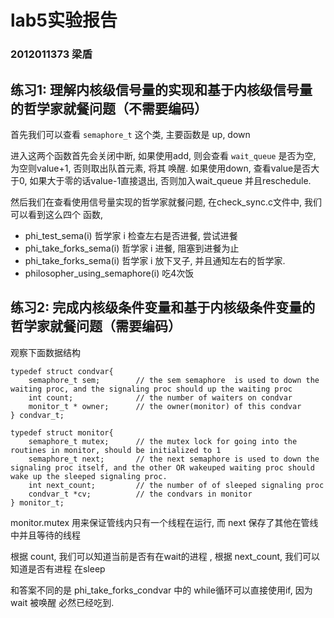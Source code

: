 # lab5实验报告
### 2012011373 梁盾


## 练习1: 理解内核级信号量的实现和基于内核级信号量的哲学家就餐问题（不需要编码）

首先我们可以查看 `semaphore_t` 这个类, 主要函数是 up, down

进入这两个函数首先会关闭中断,
如果使用add, 则会查看 `wait_queue` 是否为空, 为空则value+1, 否则取出队首元素, 将其
唤醒.
如果使用down, 查看value是否大于0, 如果大于零的话value-1直接退出, 否则加入wait_queue
并且reschedule.

然后我们在查看使用信号量实现的哲学家就餐问题, 在check_sync.c文件中, 我们可以看到这么四个
函数,

*   phi_test_sema(i) 哲学家 i 检查左右是否进餐, 尝试进餐
*   phi_take_forks_sema(i) 哲学家 i 进餐, 阻塞到进餐为止
*   phi_take_forks_sema(i) 哲学家 i 放下叉子, 并且通知左右的哲学家.
*   philosopher_using_semaphore(i) 吃4次饭

## 练习2: 完成内核级条件变量和基于内核级条件变量的哲学家就餐问题（需要编码）

观察下面数据结构
```
typedef struct condvar{
    semaphore_t sem;        // the sem semaphore  is used to down the waiting proc, and the signaling proc should up the waiting proc
    int count;              // the number of waiters on condvar
    monitor_t * owner;      // the owner(monitor) of this condvar
} condvar_t;

typedef struct monitor{
    semaphore_t mutex;      // the mutex lock for going into the routines in monitor, should be initialized to 1
    semaphore_t next;       // the next semaphore is used to down the signaling proc itself, and the other OR wakeuped waiting proc should wake up the sleeped signaling proc.
    int next_count;         // the number of of sleeped signaling proc
    condvar_t *cv;          // the condvars in monitor
} monitor_t;
```
monitor.mutex 用来保证管线内只有一个线程在运行, 而 next 保存了其他在管线中并且等待的线程

根据 count, 我们可以知道当前是否有在wait的进程 , 根据 next_count, 我们可以知道是否有进程
在sleep

和答案不同的是 phi_take_forks_condvar 中的 while循环可以直接使用if, 因为 wait 被唤醒
必然已经吃到.
